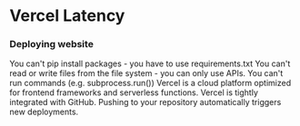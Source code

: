 # Vercel Latency

### Deploying website
You can't pip install packages - you have to use requirements.txt
You can't read or write files from the file system - you can only use APIs.
You can't run commands (e.g. subprocess.run())
Vercel is a cloud platform optimized for frontend frameworks and serverless functions. Vercel is tightly integrated with GitHub. Pushing to your repository automatically triggers new deployments.